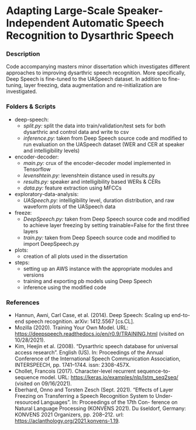 # Adapting Large-Scale Speaker-Independent Automatic Speech Recognition to Dysarthric Speech

### Description

Code accompanying masters minor dissertation which investigates different approaches to improving dysarthric speech recognition. More specifically, Deep Speech is fine-tuned to the UASpeech dataset. In addition to fine-tuning, layer freezing, data augmentation and re-initialization are investigated. 

### Folders & Scripts

* deep-speech: 
  * *split.py:* split the data into train/validation/test sets for both dysarthric and control data and write to csv
  * *inference.py:* taken from Deep Speech source code and modified to run evaluation on the UASpeech dataset (WER and CER at speaker and intelligibility levels)
* encoder-decoder:  
  * *main.py:* crux of the encoder-decoder model implemented in Tensorflow
  * *levenshtein.py:* levenshtein distance used in results.py
  * *results.py:* speaker and intelligibility based WERs & CERs
  * *data.py:* feature extraction using MFCCs
* exploratory-data-analysis: 
  *  *UASpeech.py:* intelligibility level, duration distribution, and raw waveform plots of the UASpeech data
* freeze:
  * *DeepSpeech.py:* taken from Deep Speech source code and modified to achieve layer freezing by setting trainable=False for the first three layers
  * *train.py:* taken from Deep Speech source code and modified to import DeepSpeech.py
* plots: 
  * creation of all plots used in the dissertation
* steps:
  * setting up an AWS instance with the appropriate modules and versions
  * training and exporting pb models using Deep Speech
  * inference using the modified code

### References

* Hannun, Awni, Carl Case, et al. (2014). Deep Speech: Scaling up end-to-end speech recognition. arXiv: 1412.5567 [cs.CL].
* Mozilla (2020). Training Your Own Model. URL: https://deepspeech.readthedocs.io/en/r0.9/TRAINING.html (visited on 10/28/2021).
* Kim, Heejin et al. (2008). “Dysarthric speech database for universal access research”. English (US). In: Proceedings of the Annual Conference of the International Speech Communication Association, INTERSPEECH, pp. 1741–1744. issn: 2308-457X.
* Chollet, Francois (2017). Character-level recurrent sequence-to-sequence model. URL: https://keras.io/examples/nlp/lstm_seq2seq/ (visited on 09/16/2021).
* Eberhard, Onno and Torsten Zesch (Sept. 2021). “Effects of Layer Freezing on Transferring a Speech Recognition System to Under-resourced Languages”. In: Proceedings of the 17th Con- ference on Natural Language Processing (KONVENS 2021). Du ̈sseldorf, Germany: KONVENS 2021 Organizers, pp. 208–212. url: https://aclanthology.org/2021.konvens-1.19.
